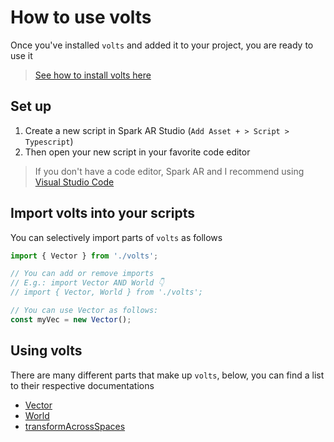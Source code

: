 # How to use volts

Once you've installed `volts` and added it to your project, you are ready to use it

> [See how to install volts here](./)

## Set up

1. Create a new script in Spark AR Studio \(`Add Asset + > Script > Typescript`\)
2. Then open your new script in your favorite code editor

> If you don't have a code editor, Spark AR and I recommend using [Visual Studio Code](https://code.visualstudio.com)

## Import volts into your scripts

You can selectively import parts of `volts` as follows

```typescript
import { Vector } from './volts';

// You can add or remove imports
// E.g.: import Vector AND World 👇
// import { Vector, World } from './volts';

// You can use Vector as follows:
const myVec = new Vector();
```

## Using volts

There are many different parts that make up `volts`, below, you can find a list to their respective documentations

* [Vector](volts.vector/vector.md)
* [World](volts.world/volts.world.md)
* [transformAcrossSpaces](extra-utils/transformacrossspaces.md)

